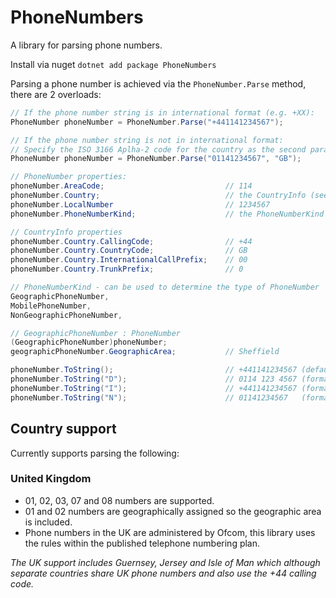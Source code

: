# PhoneNumbers

A library for parsing phone numbers.

Install via nuget `dotnet add package PhoneNumbers`

Parsing a phone number is achieved via the `PhoneNumber.Parse` method, there are 2 overloads:

```csharp
// If the phone number string is in international format (e.g. +XX):
PhoneNumber phoneNumber = PhoneNumber.Parse("+441141234567");

// If the phone number string is not in international format:
// Specify the ISO 3166 Aplha-2 code for the country as the second parameter.
PhoneNumber phoneNumber = PhoneNumber.Parse("01141234567", "GB");
```

```csharp
// PhoneNumber properties:
phoneNumber.AreaCode;                           // 114
phoneNumber.Country;                            // the CountryInfo (see below)
phoneNumber.LocalNumber                         // 1234567
phoneNumber.PhoneNumberKind;                    // the PhoneNumberKind

// CountryInfo properties
phoneNumber.Country.CallingCode;                // +44
phoneNumber.Country.CountryCode;                // GB
phoneNumber.Country.InternationalCallPrefix;    // 00
phoneNumber.Country.TrunkPrefix;                // 0

// PhoneNumberKind - can be used to determine the type of PhoneNumber
GeographicPhoneNumber,
MobilePhoneNumber,
NonGeographicPhoneNumber,

// GeographicPhoneNumber : PhoneNumber
(GeographicPhoneNumber)phoneNumber;
geographicPhoneNumber.GeographicArea;           // Sheffield
```

```csharp
phoneNumber.ToString();                         // +441141234567 (defaults to I format)
phoneNumber.ToString("D");                      // 0114 123 4567 (format for display)
phoneNumber.ToString("I");                      // +441141234567 (format for international caller)
phoneNumber.ToString("N");                      // 01141234567   (format for national caller)
```

## Country support

Currently supports parsing the following:

### United Kingdom

- 01, 02, 03, 07 and 08 numbers are supported.
- 01 and 02 numbers are geographically assigned so the geographic area is included.
- Phone numbers in the UK are administered by Ofcom, this library uses the rules within the published telephone numbering plan.

_The UK support includes Guernsey, Jersey and Isle of Man which although separate countries share UK phone numbers and also use the +44 calling code._
